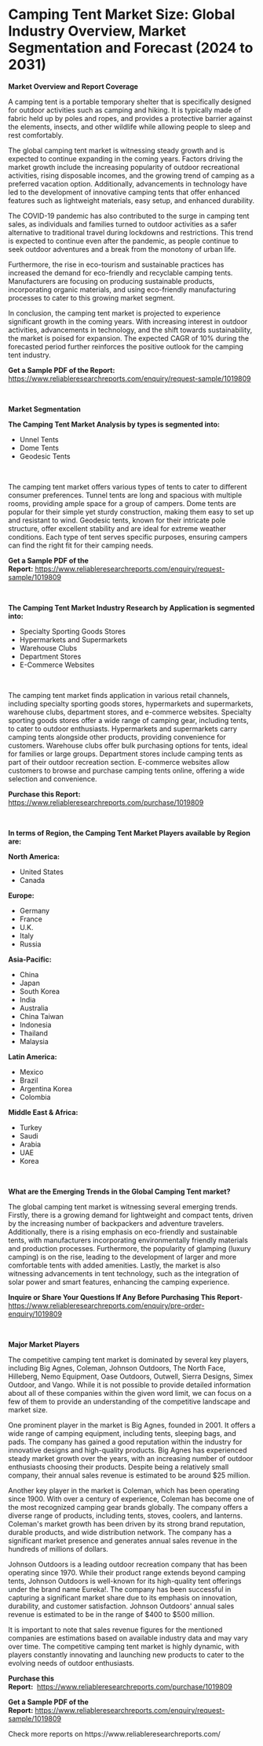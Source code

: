 <p><h1>Camping Tent Market Size: Global Industry Overview, Market Segmentation and Forecast (2024 to 2031)</h1></p><p><strong>Market Overview and Report Coverage</strong></p>
<p><p>A camping tent is a portable temporary shelter that is specifically designed for outdoor activities such as camping and hiking. It is typically made of fabric held up by poles and ropes, and provides a protective barrier against the elements, insects, and other wildlife while allowing people to sleep and rest comfortably.</p><p>The global camping tent market is witnessing steady growth and is expected to continue expanding in the coming years. Factors driving the market growth include the increasing popularity of outdoor recreational activities, rising disposable incomes, and the growing trend of camping as a preferred vacation option. Additionally, advancements in technology have led to the development of innovative camping tents that offer enhanced features such as lightweight materials, easy setup, and enhanced durability.</p><p>The COVID-19 pandemic has also contributed to the surge in camping tent sales, as individuals and families turned to outdoor activities as a safer alternative to traditional travel during lockdowns and restrictions. This trend is expected to continue even after the pandemic, as people continue to seek outdoor adventures and a break from the monotony of urban life.</p><p>Furthermore, the rise in eco-tourism and sustainable practices has increased the demand for eco-friendly and recyclable camping tents. Manufacturers are focusing on producing sustainable products, incorporating organic materials, and using eco-friendly manufacturing processes to cater to this growing market segment.</p><p>In conclusion, the camping tent market is projected to experience significant growth in the coming years. With increasing interest in outdoor activities, advancements in technology, and the shift towards sustainability, the market is poised for expansion. The expected CAGR of 10% during the forecasted period further reinforces the positive outlook for the camping tent industry.</p></p>
<p><strong>Get a Sample PDF of the Report:</strong> <a href="https://www.reliableresearchreports.com/enquiry/request-sample/1019809">https://www.reliableresearchreports.com/enquiry/request-sample/1019809</a></p>
<p>&nbsp;</p>
<p><strong>Market Segmentation</strong></p>
<p><strong>The Camping Tent Market Analysis by types is segmented into:</strong></p>
<p><ul><li>Unnel Tents</li><li>Dome Tents</li><li>Geodesic Tents</li></ul></p>
<p>&nbsp;</p>
<p><p>The camping tent market offers various types of tents to cater to different consumer preferences. Tunnel tents are long and spacious with multiple rooms, providing ample space for a group of campers. Dome tents are popular for their simple yet sturdy construction, making them easy to set up and resistant to wind. Geodesic tents, known for their intricate pole structure, offer excellent stability and are ideal for extreme weather conditions. Each type of tent serves specific purposes, ensuring campers can find the right fit for their camping needs.</p></p>
<p><strong>Get a Sample PDF of the Report:</strong>&nbsp;<a href="https://www.reliableresearchreports.com/enquiry/request-sample/1019809">https://www.reliableresearchreports.com/enquiry/request-sample/1019809</a></p>
<p>&nbsp;</p>
<p><strong>The Camping Tent Market Industry Research by Application is segmented into:</strong></p>
<p><ul><li>Specialty Sporting Goods Stores</li><li>Hypermarkets and Supermarkets</li><li>Warehouse Clubs</li><li>Department Stores</li><li>E-Commerce Websites</li></ul></p>
<p>&nbsp;</p>
<p><p>The camping tent market finds application in various retail channels, including specialty sporting goods stores, hypermarkets and supermarkets, warehouse clubs, department stores, and e-commerce websites. Specialty sporting goods stores offer a wide range of camping gear, including tents, to cater to outdoor enthusiasts. Hypermarkets and supermarkets carry camping tents alongside other products, providing convenience for customers. Warehouse clubs offer bulk purchasing options for tents, ideal for families or large groups. Department stores include camping tents as part of their outdoor recreation section. E-commerce websites allow customers to browse and purchase camping tents online, offering a wide selection and convenience.</p></p>
<p><strong>Purchase this Report:</strong>&nbsp; <a href="https://www.reliableresearchreports.com/purchase/1019809">https://www.reliableresearchreports.com/purchase/1019809</a></p>
<p>&nbsp;</p>
<p><strong>In terms of Region, the Camping Tent Market Players available by Region are:</strong></p>
<p>
    <p> <strong> North America: </strong>
        <ul>
            <li>United States</li>
            <li>Canada</li>
        </ul>
        </p> 
    <p> <strong> Europe: </strong>
        <ul>
            <li>Germany</li>
            <li>France</li>
            <li>U.K.</li>
            <li>Italy</li>
            <li>Russia</li>
        </ul>
        </p> 
    <p> <strong> Asia-Pacific: </strong>
        <ul>
            <li>China</li>
            <li>Japan</li>
            <li>South Korea</li>
            <li>India</li>
            <li>Australia</li>
            <li>China Taiwan</li>
            <li>Indonesia</li>
            <li>Thailand</li>
            <li>Malaysia</li>
        </ul>
        </p> 
    <p> <strong> Latin America: </strong>
        <ul>
            <li>Mexico</li>
            <li>Brazil</li>
            <li>Argentina Korea</li>
            <li>Colombia</li>
        </ul>
        </p> 
    <p> <strong> Middle East & Africa: </strong>
        <ul>
            <li>Turkey</li>
            <li>Saudi</li>
            <li>Arabia</li>
            <li>UAE</li>
            <li>Korea</li>
        </ul>
    </p>
    </p>
<p>&nbsp;</p>
<p><strong>What are the Emerging Trends in the Global Camping Tent market?</strong></p>
<p><p>The global camping tent market is witnessing several emerging trends. Firstly, there is a growing demand for lightweight and compact tents, driven by the increasing number of backpackers and adventure travelers. Additionally, there is a rising emphasis on eco-friendly and sustainable tents, with manufacturers incorporating environmentally friendly materials and production processes. Furthermore, the popularity of glamping (luxury camping) is on the rise, leading to the development of larger and more comfortable tents with added amenities. Lastly, the market is also witnessing advancements in tent technology, such as the integration of solar power and smart features, enhancing the camping experience.</p></p>
<p><strong>Inquire or Share Your Questions If Any Before Purchasing This Report</strong>- <a href="https://www.reliableresearchreports.com/enquiry/pre-order-enquiry/1019809">https://www.reliableresearchreports.com/enquiry/pre-order-enquiry/1019809</a></p>
<p>&nbsp;</p>
<p><strong>Major Market Players</strong></p>
<p><p>The competitive camping tent market is dominated by several key players, including Big Agnes, Coleman, Johnson Outdoors, The North Face, Hilleberg, Nemo Equipment, Oase Outdoors, Outwell, Sierra Designs, Simex Outdoor, and Vango. While it is not possible to provide detailed information about all of these companies within the given word limit, we can focus on a few of them to provide an understanding of the competitive landscape and market size.</p><p>One prominent player in the market is Big Agnes, founded in 2001. It offers a wide range of camping equipment, including tents, sleeping bags, and pads. The company has gained a good reputation within the industry for innovative designs and high-quality products. Big Agnes has experienced steady market growth over the years, with an increasing number of outdoor enthusiasts choosing their products. Despite being a relatively small company, their annual sales revenue is estimated to be around $25 million.</p><p>Another key player in the market is Coleman, which has been operating since 1900. With over a century of experience, Coleman has become one of the most recognized camping gear brands globally. The company offers a diverse range of products, including tents, stoves, coolers, and lanterns. Coleman's market growth has been driven by its strong brand reputation, durable products, and wide distribution network. The company has a significant market presence and generates annual sales revenue in the hundreds of millions of dollars.</p><p>Johnson Outdoors is a leading outdoor recreation company that has been operating since 1970. While their product range extends beyond camping tents, Johnson Outdoors is well-known for its high-quality tent offerings under the brand name Eureka!. The company has been successful in capturing a significant market share due to its emphasis on innovation, durability, and customer satisfaction. Johnson Outdoors' annual sales revenue is estimated to be in the range of $400 to $500 million.</p><p>It is important to note that sales revenue figures for the mentioned companies are estimations based on available industry data and may vary over time. The competitive camping tent market is highly dynamic, with players constantly innovating and launching new products to cater to the evolving needs of outdoor enthusiasts.</p></p>
<p><strong>Purchase this Report:</strong>&nbsp;&nbsp;<a href="https://www.reliableresearchreports.com/purchase/1019809">https://www.reliableresearchreports.com/purchase/1019809</a></p>
<p></p>
<p><strong>Get a Sample PDF of the Report:</strong>&nbsp;<a href="https://www.reliableresearchreports.com/enquiry/request-sample/1019809">https://www.reliableresearchreports.com/enquiry/request-sample/1019809</a></p>
<p>Check more reports on https://www.reliableresearchreports.com/</p>